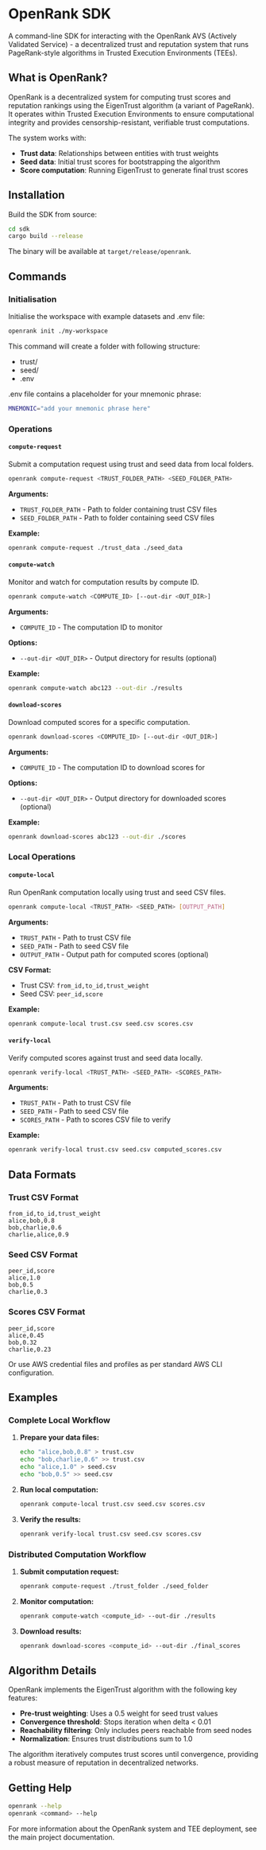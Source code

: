 # OpenRank SDK

A command-line SDK for interacting with the OpenRank AVS (Actively Validated Service) - a decentralized trust and reputation system that runs PageRank-style algorithms in Trusted Execution Environments (TEEs).

## What is OpenRank?

OpenRank is a decentralized system for computing trust scores and reputation rankings using the EigenTrust algorithm (a variant of PageRank). It operates within Trusted Execution Environments to ensure computational integrity and provides censorship-resistant, verifiable trust computations.

The system works with:
- **Trust data**: Relationships between entities with trust weights
- **Seed data**: Initial trust scores for bootstrapping the algorithm
- **Score computation**: Running EigenTrust to generate final trust scores

## Installation

Build the SDK from source:

```bash
cd sdk
cargo build --release
```

The binary will be available at `target/release/openrank`.

## Commands

### Initialisation

Initialise the workspace with example datasets and .env file:

```bash
openrank init ./my-workspace
```

This command will create a folder with following structure:
- trust/
- seed/
- .env

.env file contains a placeholder for your mnemonic phrase:
```sh
MNEMONIC="add your mnemonic phrase here"
```

### Operations

#### `compute-request`
Submit a computation request using trust and seed data from local folders.

```bash
openrank compute-request <TRUST_FOLDER_PATH> <SEED_FOLDER_PATH>
```

**Arguments:**
- `TRUST_FOLDER_PATH` - Path to folder containing trust CSV files
- `SEED_FOLDER_PATH` - Path to folder containing seed CSV files

**Example:**
```bash
openrank compute-request ./trust_data ./seed_data
```

#### `compute-watch`
Monitor and watch for computation results by compute ID.

```bash
openrank compute-watch <COMPUTE_ID> [--out-dir <OUT_DIR>]
```

**Arguments:**
- `COMPUTE_ID` - The computation ID to monitor

**Options:**
- `--out-dir <OUT_DIR>` - Output directory for results (optional)

**Example:**
```bash
openrank compute-watch abc123 --out-dir ./results
```

#### `download-scores`
Download computed scores for a specific computation.

```bash
openrank download-scores <COMPUTE_ID> [--out-dir <OUT_DIR>]
```

**Arguments:**
- `COMPUTE_ID` - The computation ID to download scores for

**Options:**
- `--out-dir <OUT_DIR>` - Output directory for downloaded scores (optional)

**Example:**
```bash
openrank download-scores abc123 --out-dir ./scores
```

### Local Operations

#### `compute-local`
Run OpenRank computation locally using trust and seed CSV files.

```bash
openrank compute-local <TRUST_PATH> <SEED_PATH> [OUTPUT_PATH]
```

**Arguments:**
- `TRUST_PATH` - Path to trust CSV file
- `SEED_PATH` - Path to seed CSV file
- `OUTPUT_PATH` - Output path for computed scores (optional)

**CSV Format:**
- Trust CSV: `from_id,to_id,trust_weight`
- Seed CSV: `peer_id,score`

**Example:**
```bash
openrank compute-local trust.csv seed.csv scores.csv
```

#### `verify-local`
Verify computed scores against trust and seed data locally.

```bash
openrank verify-local <TRUST_PATH> <SEED_PATH> <SCORES_PATH>
```

**Arguments:**
- `TRUST_PATH` - Path to trust CSV file
- `SEED_PATH` - Path to seed CSV file
- `SCORES_PATH` - Path to scores CSV file to verify

**Example:**
```bash
openrank verify-local trust.csv seed.csv computed_scores.csv
```

## Data Formats

### Trust CSV Format
```csv
from_id,to_id,trust_weight
alice,bob,0.8
bob,charlie,0.6
charlie,alice,0.9
```

### Seed CSV Format
```csv
peer_id,score
alice,1.0
bob,0.5
charlie,0.3
```

### Scores CSV Format
```csv
peer_id,score
alice,0.45
bob,0.32
charlie,0.23
```

Or use AWS credential files and profiles as per standard AWS CLI configuration.

## Examples

### Complete Local Workflow

1. **Prepare your data files:**
   ```bash
   echo "alice,bob,0.8" > trust.csv
   echo "bob,charlie,0.6" >> trust.csv
   echo "alice,1.0" > seed.csv
   echo "bob,0.5" >> seed.csv
   ```

2. **Run local computation:**
   ```bash
   openrank compute-local trust.csv seed.csv scores.csv
   ```

3. **Verify the results:**
   ```bash
   openrank verify-local trust.csv seed.csv scores.csv
   ```

### Distributed Computation Workflow
1. **Submit computation request:**
   ```bash
   openrank compute-request ./trust_folder ./seed_folder
   ```

2. **Monitor computation:**
   ```bash
   openrank compute-watch <compute_id> --out-dir ./results
   ```

3. **Download results:**
   ```bash
   openrank download-scores <compute_id> --out-dir ./final_scores
   ```

## Algorithm Details

OpenRank implements the EigenTrust algorithm with the following key features:

- **Pre-trust weighting**: Uses a 0.5 weight for seed trust values
- **Convergence threshold**: Stops iteration when delta < 0.01
- **Reachability filtering**: Only includes peers reachable from seed nodes
- **Normalization**: Ensures trust distributions sum to 1.0

The algorithm iteratively computes trust scores until convergence, providing a robust measure of reputation in decentralized networks.

## Getting Help

```bash
openrank --help
openrank <command> --help
```

For more information about the OpenRank system and TEE deployment, see the main project documentation.

